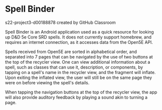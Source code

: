 # Spell Binder
s22-project3-d00188878 created by GitHub Classroom

Spell Binder is an Android application used as a quick resource for looking up D&D 5e Core SRD spells. It does not currently support homebrew, and requires an internet connection, as it accesses data from the Open5E API.

Spells received from Open5E are sorted in alphabetical order, and separated into 7 pages that can be navigated by the use of two buttons at the top of the recycler view. One can view additional information about a spell, such as classes that can use it, description, or components, by tapping on a spell's name in the recycler view, and the fragment will inflate. Upon exiting the inflated view, the user will still be on the same page they were on before viewing the spell's details.

When tapping the navigation buttons at the top of the recycler view, the app will also provide auditory feedback by playing a sound akin to turning a page.
